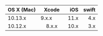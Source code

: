 | OS X (Mac)    | Xcode         | iOS   | swift |
| ------------- |:-------------:| -----:| -----:|
| 10.13.x       | 9.x.x         | 11.x  | 4.x   |
| 10.12.x       | 8.x.x         | 10.x  | 3.x   | 

